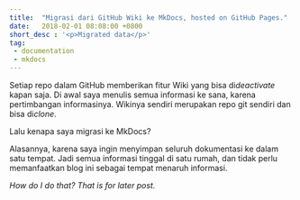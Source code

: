 ```yaml
---
title:  "Migrasi dari GitHub Wiki ke MkDocs, hosted on GitHub Pages."
date:   2018-02-01 08:08:00 +0800
short_desc : '<p>Migrated data</p>'
tag:
 - documentation
 - mkdocs
---
```


Setiap repo dalam GitHub memberikan fitur Wiki yang bisa di*deactivate* kapan saja. Di awal saya menulis semua informasi ke sana, karena pertimbangan informasinya. Wikinya sendiri merupakan repo git sendiri dan bisa di*clone*.

Lalu kenapa saya migrasi ke MkDocs?

Alasannya, karena saya ingin menyimpan seluruh dokumentasi ke dalam satu tempat. Jadi semua informasi tinggal di satu rumah, dan tidak perlu memanfaatkan blog ini sebagai tempat menaruh informasi.

*How do I do that? That is for later post.*